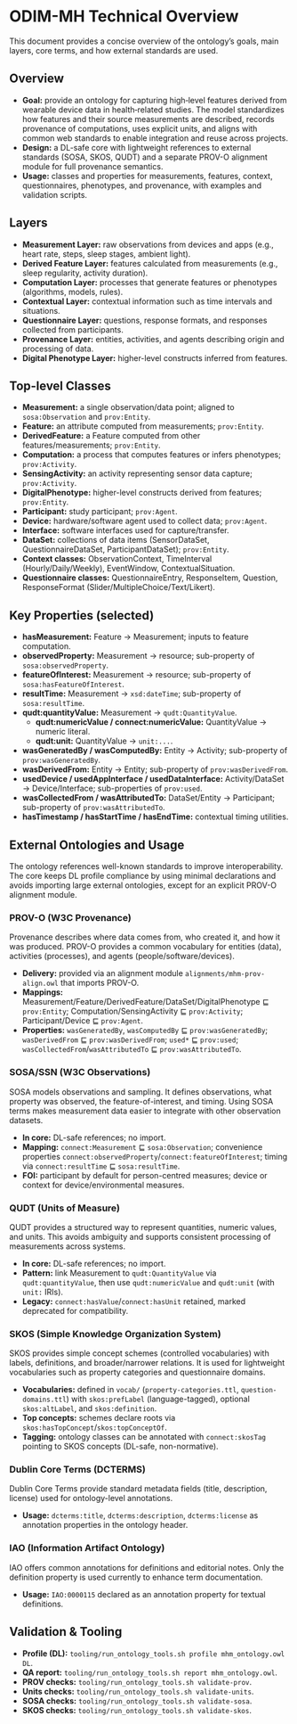 # ODIM-MH Technical Overview

This document provides a concise overview of the ontology’s goals, main layers, core terms, and how external standards are used.

## Overview

- **Goal:** provide an ontology for capturing high‑level features derived from wearable device data in health‑related studies. The model standardizes how features and their source measurements are described, records provenance of computations, uses explicit units, and aligns with common web standards to enable integration and reuse across projects.
- **Design:** a DL-safe core with lightweight references to external standards (SOSA, SKOS, QUDT) and a separate PROV-O alignment module for full provenance semantics.
- **Usage:** classes and properties for measurements, features, context, questionnaires, phenotypes, and provenance, with examples and validation scripts.

## Layers

- **Measurement Layer:** raw observations from devices and apps (e.g., heart rate, steps, sleep stages, ambient light).
- **Derived Feature Layer:** features calculated from measurements (e.g., sleep regularity, activity duration).
- **Computation Layer:** processes that generate features or phenotypes (algorithms, models, rules).
- **Contextual Layer:** contextual information such as time intervals and situations.
- **Questionnaire Layer:** questions, response formats, and responses collected from participants.
- **Provenance Layer:** entities, activities, and agents describing origin and processing of data.
- **Digital Phenotype Layer:** higher-level constructs inferred from features.

## Top-level Classes

- **Measurement:** a single observation/data point; aligned to `sosa:Observation` and `prov:Entity`.
- **Feature:** an attribute computed from measurements; `prov:Entity`.
- **DerivedFeature:** a Feature computed from other features/measurements; `prov:Entity`.
- **Computation:** a process that computes features or infers phenotypes; `prov:Activity`.
- **SensingActivity:** an activity representing sensor data capture; `prov:Activity`.
- **DigitalPhenotype:** higher-level constructs derived from features; `prov:Entity`.
- **Participant:** study participant; `prov:Agent`.
- **Device:** hardware/software agent used to collect data; `prov:Agent`.
- **Interface:** software interfaces used for capture/transfer.
- **DataSet:** collections of data items (SensorDataSet, QuestionnaireDataSet, ParticipantDataSet); `prov:Entity`.
- **Context classes:** ObservationContext, TimeInterval (Hourly/Daily/Weekly), EventWindow, ContextualSituation.
- **Questionnaire classes:** QuestionnaireEntry, ResponseItem, Question, ResponseFormat (Slider/MultipleChoice/Text/Likert).

## Key Properties (selected)

- **hasMeasurement:** Feature → Measurement; inputs to feature computation.
- **observedProperty:** Measurement → resource; sub-property of `sosa:observedProperty`.
- **featureOfInterest:** Measurement → resource; sub-property of `sosa:hasFeatureOfInterest`.
- **resultTime:** Measurement → `xsd:dateTime`; sub-property of `sosa:resultTime`.
- **qudt:quantityValue:** Measurement → `qudt:QuantityValue`.
  - **qudt:numericValue / connect:numericValue:** QuantityValue → numeric literal.
  - **qudt:unit:** QuantityValue → `unit:...`.
- **wasGeneratedBy / wasComputedBy:** Entity → Activity; sub-property of `prov:wasGeneratedBy`.
- **wasDerivedFrom:** Entity → Entity; sub-property of `prov:wasDerivedFrom`.
- **usedDevice / usedAppInterface / usedDataInterface:** Activity/DataSet → Device/Interface; sub-properties of `prov:used`.
- **wasCollectedFrom / wasAttributedTo:** DataSet/Entity → Participant; sub-property of `prov:wasAttributedTo`.
- **hasTimestamp / hasStartTime / hasEndTime:** contextual timing utilities.

## External Ontologies and Usage

The ontology references well-known standards to improve interoperability. The core keeps DL profile compliance by using minimal declarations and avoids importing large external ontologies, except for an explicit PROV-O alignment module.

### PROV-O (W3C Provenance)

Provenance describes where data comes from, who created it, and how it was produced. PROV-O provides a common vocabulary for entities (data), activities (processes), and agents (people/software/devices).

- **Delivery:** provided via an alignment module `alignments/mhm-prov-align.owl` that imports PROV-O.
- **Mappings:** Measurement/Feature/DerivedFeature/DataSet/DigitalPhenotype ⊑ `prov:Entity`; Computation/SensingActivity ⊑ `prov:Activity`; Participant/Device ⊑ `prov:Agent`.
- **Properties:** `wasGeneratedBy`, `wasComputedBy` ⊑ `prov:wasGeneratedBy`; `wasDerivedFrom` ⊑ `prov:wasDerivedFrom`; `used*` ⊑ `prov:used`; `wasCollectedFrom`/`wasAttributedTo` ⊑ `prov:wasAttributedTo`.

### SOSA/SSN (W3C Observations)

SOSA models observations and sampling. It defines observations, what property was observed, the feature-of-interest, and timing. Using SOSA terms makes measurement data easier to integrate with other observation datasets.

- **In core:** DL-safe references; no import.
- **Mapping:** `connect:Measurement` ⊑ `sosa:Observation`; convenience properties `connect:observedProperty`/`connect:featureOfInterest`; timing via `connect:resultTime` ⊑ `sosa:resultTime`.
- **FOI:** participant by default for person-centred measures; device or context for device/environmental measures.

### QUDT (Units of Measure)

QUDT provides a structured way to represent quantities, numeric values, and units. This avoids ambiguity and supports consistent processing of measurements across systems.

- **In core:** DL-safe references; no import.
- **Pattern:** link Measurement to `qudt:QuantityValue` via `qudt:quantityValue`, then use `qudt:numericValue` and `qudt:unit` (with `unit:` IRIs).
- **Legacy:** `connect:hasValue`/`connect:hasUnit` retained, marked deprecated for compatibility.

### SKOS (Simple Knowledge Organization System)

SKOS provides simple concept schemes (controlled vocabularies) with labels, definitions, and broader/narrower relations. It is used for lightweight vocabularies such as property categories and questionnaire domains.

- **Vocabularies:** defined in `vocab/` (`property-categories.ttl`, `question-domains.ttl`) with `skos:prefLabel` (language-tagged), optional `skos:altLabel`, and `skos:definition`.
- **Top concepts:** schemes declare roots via `skos:hasTopConcept`/`skos:topConceptOf`.
- **Tagging:** ontology classes can be annotated with `connect:skosTag` pointing to SKOS concepts (DL-safe, non-normative).

### Dublin Core Terms (DCTERMS)

Dublin Core Terms provide standard metadata fields (title, description, license) used for ontology-level annotations.

- **Usage:** `dcterms:title`, `dcterms:description`, `dcterms:license` as annotation properties in the ontology header.

### IAO (Information Artifact Ontology)

IAO offers common annotations for definitions and editorial notes. Only the definition property is used currently to enhance term documentation.

- **Usage:** `IAO:0000115` declared as an annotation property for textual definitions.

## Validation & Tooling

- **Profile (DL):** `tooling/run_ontology_tools.sh profile mhm_ontology.owl DL`.
- **QA report:** `tooling/run_ontology_tools.sh report mhm_ontology.owl`.
- **PROV checks:** `tooling/run_ontology_tools.sh validate-prov`.
- **Units checks:** `tooling/run_ontology_tools.sh validate-units`.
- **SOSA checks:** `tooling/run_ontology_tools.sh validate-sosa`.
- **SKOS checks:** `tooling/run_ontology_tools.sh validate-skos`.

